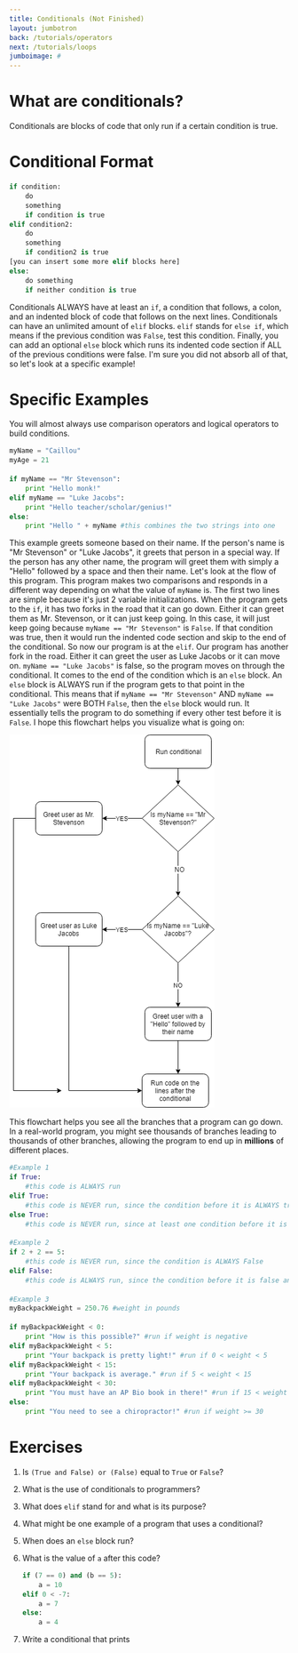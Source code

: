 ```yaml
---
title: Conditionals (Not Finished)
layout: jumbotron
back: /tutorials/operators
next: /tutorials/loops
jumboimage: #
---
```


# What are conditionals?

Conditionals are blocks of code that only run if a certain condition is true. 

# Conditional Format

```python
if condition:
	do
	something
	if condition is true
elif condition2:
	do
	something
	if condition2 is true
[you can insert some more elif blocks here]
else:
	do something
	if neither condition is true
```

Conditionals ALWAYS have at least an `if`, a condition that follows, a colon, and an indented block of code that follows on the next lines. Conditionals can have an unlimited amount of `elif` blocks. `elif` stands for `else if`, which means if the previous condition was `False`, test this condition. Finally, you can add an optional `else` block which runs its indented code section if ALL of the previous conditions were false. I'm sure you did not absorb all of that, so let's look at a specific example!

# Specific Examples

You will almost always use comparison operators and logical operators to build conditions. 

```python
myName = "Caillou"
myAge = 21

if myName == "Mr Stevenson":
	print "Hello monk!"
elif myName == "Luke Jacobs":
	print "Hello teacher/scholar/genius!"
else:
	print "Hello " + myName #this combines the two strings into one
```

This example greets someone based on their name. If the person's name is "Mr Stevenson" or "Luke Jacobs", it greets that person in a special way. If the person has any other name, the program will greet them with simply a "Hello" followed by a space and then their name. Let's look at the flow of this program. This program makes two comparisons and responds in a different way depending on what the value of `myName` is. The first two lines are simple because it's just 2 variable initializations. When the program gets to the `if`, it has two forks in the road that it can go down. Either it can greet them as Mr. Stevenson, or it can just keep going. In this case, it will just keep going because `myName == "Mr Stevenson"` is `False`. If that condition was true, then it would run the indented code section and skip to the end of the conditional. So now our program is at the `elif`. Our program has another fork in the road. Either it can greet the user as Luke Jacobs or it can move on. `myName == "Luke Jacobs"` is false, so the program moves on through the conditional. It comes to the end of the condition which is an `else` block. An `else` block is ALWAYS run if the program gets to that point in the conditional. This means that if `myName == "Mr Stevenson"` AND `myName == "Luke Jacobs"` were BOTH `False`, then the `else` block would run. It essentially tells the program to do something if every other test before it is `False`. I hope this flowchart helps you visualize what is going on:

![If Example Flowchart](imgs/flowchart_ifexample.png)

This flowchart helps you see all the branches that a program can go down. In a real-world program, you might see thousands of branches leading to thousands of other branches, allowing the program to end up in **millions** of different places. 

```python
#Example 1
if True:
	#this code is ALWAYS run
elif True:
	#this code is NEVER run, since the condition before it is ALWAYS true
else True:
	#this code is NEVER run, since at least one condition before it is true
	
#Example 2
if 2 + 2 == 5:
	#this code is NEVER run, since the condition is ALWAYS False
elif False:
	#this code is ALWAYS run, since the condition before it is false and this condition is ALWAYS true
	
#Example 3
myBackpackWeight = 250.76 #weight in pounds

if myBackpackWeight < 0:
	print "How is this possible?" #run if weight is negative
elif myBackpackWeight < 5:
	print "Your backpack is pretty light!" #run if 0 < weight < 5
elif myBackpackWeight < 15: 
	print "Your backpack is average." #run if 5 < weight < 15
elif myBackpackWeight < 30:
	print "You must have an AP Bio book in there!" #run if 15 < weight < 30
else:
	print "You need to see a chiropractor!" #run if weight >= 30
```

# Exercises

1. Is `(True and False) or (False)` equal to `True` or `False`?
2. What is the use of conditionals to programmers?
3. What does `elif` stand for and what is its purpose?
4. What might be one example of a program that uses a conditional?
5. When does an `else` block run?
6. What is the value of `a` after this code?

   ```python
   if (7 == 0) and (b == 5):
       a = 10
   elif 0 < -7:
       a = 7
   else:
   	   a = 4
   ```
7. Write a conditional that prints 
